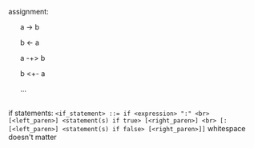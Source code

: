 assignment:
    <ul>a -> b</ul>
    <ul>b <- a</ul>
    <ul>a -+> b</ul>
    <ul>b <+- a</ul>
    <ul>...</ul>
<br>
if statements:
    ```<if_statement> ::= if <expression> ":"
    <br>
    [<left_paren>] <statement(s) if true> [<right_paren>]
    <br>
    [:  [<left_paren>] <statement(s) if false> [<right_paren>]]```
    whitespace doesn't matter
